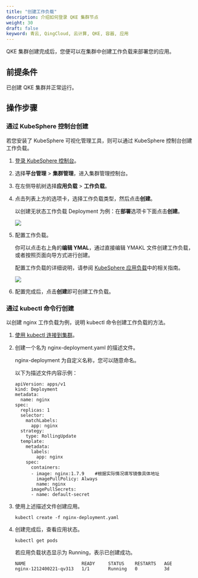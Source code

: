 ```yaml
---
title: "创建工作负载"
description: 介绍如何登录 QKE 集群节点
weight: 30
draft: false
keyword: 青云, QingCloud, 云计算, QKE, 容器, 应用
---
```


QKE 集群创建完成后，您便可以在集群中创建工作负载来部署您的应用。

## 前提条件

已创建 QKE 集群并正常运行。

## 操作步骤

### 通过 KubeSphere 控制台创建

若您安装了 KubeSphere 可视化管理工具，则可以通过 KubeSphere 控制台创建工作负载。

1. [登录 KubeSphere 控制台](/container/qke_plus/manual/console/access_ks/)。

2. 选择**平台管理** > **集群管理**，进入集群管理控制台。

3. 在左侧导航树选择**应用负载** > **工作负载**。

4. 点击列表上方的选项卡，选择工作负载类型，然后点击**创建**。

   以创建无状态工作负载 Deployment 为例：在**部署**选项卡下面点击**创建**。

   ![](../../_images/create_workload.png)

5. 配置工作负载。

   你可以点击右上角的**编辑 YMAL**，通过直接编辑 YMAKL 文件创建工作负载，或者按照页面向导方式进行创建。

   配置工作负载的详细说明，请参阅 [KubeSphere 应用负载](https://kubesphere.com.cn/docs/project-user-guide/application-workloads/deployments/)中的相关指南。

   ![](../../_images/create_deployment_1.png)

6. 配置完成后，点击**创建**即可创建工作负载。

### 通过 kubectl 命令行创建

以创建 nginx 工作负载为例，说明 kubectl 命令创建工作负载的方法。

1. [使用 kubectl 连接到集群](../kubectl_cnect/)。

2. 创建一个名为 nginx-deployment.yaml 的描述文件。

   nginx-deployment 为自定义名称，您可以随意命名。

   以下为描述文件内容示例：

   ```
   apiVersion: apps/v1
   kind: Deployment
   metadata:
     name: nginx
   spec:
     replicas: 1
     selector:
       matchLabels:
         app: nginx
     strategy:
       type: RollingUpdate
     template:
       metadata:
         labels:
           app: nginx
       spec:
         containers:
         - image: nginx:1.7.9    #根据实际情况填写镜像具体地址
           imagePullPolicy: Always
           name: nginx
         imagePullSecrets:
         - name: default-secret
   ```

   

3. 使用上述描述文件创建应用。

   ```
   kubectl create -f nginx-deployment.yaml
   ```

4. 创建完成后，查看应用状态。

   ```
   kubectl get pods
   ```

   若应用负载状态显示为 Running，表示已创建成功。

   ```
   NAME                     READY     STATUS    RESTARTS   AGE
   nginx-1212400221-qv313   1/1       Running   0          3d
   ```

   
